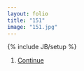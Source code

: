 ```yaml
---
layout: folio
title: "151"
image: "151.jpg"
---
```

{% include JB/setup %}

<div class="copy">

</div>

<div class="choice">
	<ol>
		<li><a href="152.html">
			Continue
		</a></li>	
	</ol>
</div>